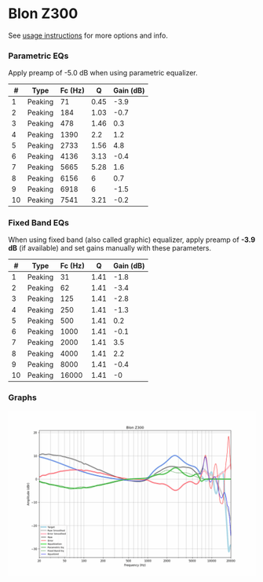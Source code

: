 # Blon Z300
See [usage instructions](https://github.com/jaakkopasanen/AutoEq#usage) for more options and info.

### Parametric EQs
Apply preamp of -5.0 dB when using parametric equalizer.

|   # | Type    |   Fc (Hz) |    Q |   Gain (dB) |
|-----|---------|-----------|------|-------------|
|   1 | Peaking |        71 | 0.45 |        -3.9 |
|   2 | Peaking |       184 | 1.03 |        -0.7 |
|   3 | Peaking |       478 | 1.46 |         0.3 |
|   4 | Peaking |      1390 | 2.2  |         1.2 |
|   5 | Peaking |      2733 | 1.56 |         4.8 |
|   6 | Peaking |      4136 | 3.13 |        -0.4 |
|   7 | Peaking |      5665 | 5.28 |         1.6 |
|   8 | Peaking |      6156 | 6    |         0.7 |
|   9 | Peaking |      6918 | 6    |        -1.5 |
|  10 | Peaking |      7541 | 3.21 |        -0.2 |

### Fixed Band EQs
When using fixed band (also called graphic) equalizer, apply preamp of **-3.9 dB** (if available) and set gains manually with these parameters.

|   # | Type    |   Fc (Hz) |    Q |   Gain (dB) |
|-----|---------|-----------|------|-------------|
|   1 | Peaking |        31 | 1.41 |        -1.8 |
|   2 | Peaking |        62 | 1.41 |        -3.4 |
|   3 | Peaking |       125 | 1.41 |        -2.8 |
|   4 | Peaking |       250 | 1.41 |        -1.3 |
|   5 | Peaking |       500 | 1.41 |         0.2 |
|   6 | Peaking |      1000 | 1.41 |        -0.1 |
|   7 | Peaking |      2000 | 1.41 |         3.5 |
|   8 | Peaking |      4000 | 1.41 |         2.2 |
|   9 | Peaking |      8000 | 1.41 |        -0.4 |
|  10 | Peaking |     16000 | 1.41 |        -0   |

### Graphs
![](./Blon%20Z300.png)
